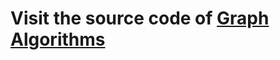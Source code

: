 # Visit the source code of [**Graph Algorithms**](https://github.com/yuran1811/Algorithms-Solutions/tree/main/Algorithms/Graph)
